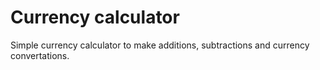 # Currency calculator

Simple currency calculator to make additions, subtractions and currency convertations.
